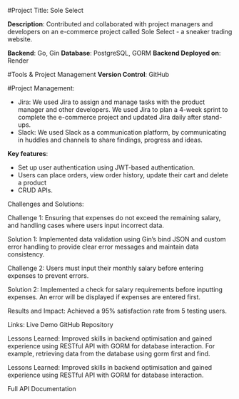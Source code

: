 #Project Title: Sole Select

**Description**: Contributed and collaborated with project managers and developers on an e-commerce project called Sole Select - a sneaker trading website.

**Backend**: Go, Gin
**Database**: PostgreSQL, GORM
**Backend Deployed on**: Render

#Tools & Project Management
**Version Control**: GitHub

#Project Management:
 - Jira: We used Jira to assign and manage tasks with the product manager and other developers. We used Jira to plan a 4-week sprint to complete the e-commerce project and updated Jira daily after stand-ups.
 - Slack: We used Slack as a communication platform, by communicating in huddles and channels to share findings, progress and ideas.

**Key features**:

 -  Set up user authentication using JWT-based authentication.
 -  Users can place orders, view order history, update their cart and delete a product
 -  CRUD APIs.

Challenges and Solutions:

Challenge 1: Ensuring that expenses do not exceed the remaining salary, and handling cases where users input incorrect data.

Solution 1: Implemented data validation using Gin’s bind JSON and custom error handling to provide clear error messages and maintain data consistency.

Challenge 2: Users must input their monthly salary before entering expenses to prevent errors.

Solution 2: Implemented a check for salary requirements before inputting expenses. An error will be displayed if expenses are entered first.

Results and Impact: Achieved a 95% satisfaction rate from 5 testing users.

Links: Live Demo GitHub Repository

Lessons Learned: Improved skills in backend optimisation and gained experience using RESTful API with GORM for database interaction. For example, retrieving data from the database using gorm first and find.

Lessons Learned: Improved skills in backend optimisation and gained experience using RESTful API with GORM for database interaction.

Full API Documentation
